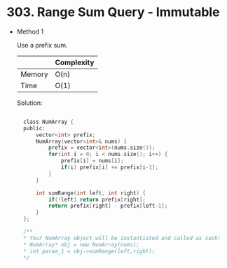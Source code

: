 # 303. Range Sum Query - Immutable

- Method 1

  Use a prefix sum.

  |        | Complexity |
  | ------ | ---------- |
  | Memory | O(n)       |
  | Time   | O(1)       |

  Solution:

  ```h

    class NumArray {
    public:
        vector<int> prefix;
        NumArray(vector<int>& nums) {
            prefix = vector<int>(nums.size());
            for(int i = 0; i < nums.size(); i++) {
                prefix[i] = nums[i];
                if(i) prefix[i] += prefix[i-1];
            }
        }

        int sumRange(int left, int right) {
            if(!left) return prefix[right];
            return prefix[right] - prefix[left-1];
        }
    };

    /**
    * Your NumArray object will be instantiated and called as such:
    * NumArray* obj = new NumArray(nums);
    * int param_1 = obj->sumRange(left,right);
    */

  ```

<!-- - Method 2

    This is another method.

    | |   Complexity  |
    | ----------- | ----------- |
    |  Memory     | O(n) |
    |      Time       |  O(n) |


    Solution:

    ``` h



    ```

- Additional Knowledge:

    Here are some additional knowledge.



<br> -->
